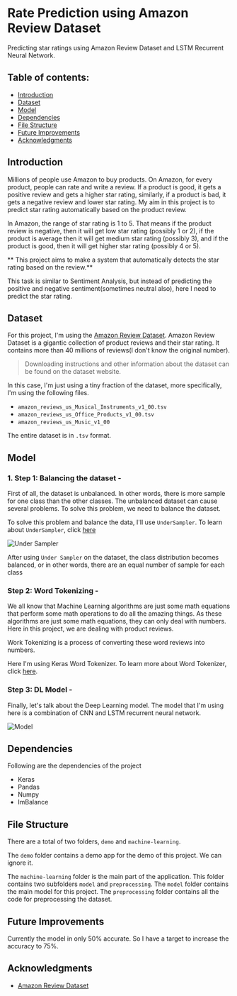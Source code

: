 # Rate Prediction using Amazon Review Dataset

Predicting star ratings using Amazon Review Dataset and LSTM Recurrent Neural Network.

## Table of contents:
- [Introduction](#introduction)
- [Dataset](#dataset)
- [Model](#model)
- [Dependencies](#dependencies)
- [File Structure](#file-structure)
- [Future Improvements](#future-improvements)
- [Acknowledgments](#acknowledgments)

## Introduction

Millions of people use Amazon to buy products. On Amazon, for every product, people can rate and write a review. If a product is good, it gets a positive review and gets a higher star rating, similarly, if a product is bad, it gets a negative review and lower star rating. My aim in this project is to predict star rating automatically based on the product review.

In Amazon, the range of star rating is 1 to 5. That means if the product review is negative, then it will get low star rating (possibly 1 or 2), if the product is average then it will get medium star rating (possibly 3), and if the product is good, then it will get higher star rating (possibly 4 or 5).

** This project aims to make a system that automatically detects the star rating based on the review.**

This task is similar to Sentiment Analysis, but instead of predicting the positive and negative sentiment(sometimes neutral also), here I need to predict the star rating. 


## Dataset

For this project, I'm using the [Amazon Review Dataset](https://s3.amazonaws.com/amazon-reviews-pds/readme.html). Amazon Review Dataset is a gigantic collection of product reviews and their star rating. It contains more than 40 millions of reviews(I don't know the original number). 

> Downloading instructions and other information about the dataset can be found on the dataset website.  

In this case, I'm just using a tiny fraction of the dataset, more specifically, I'm using the following files.
- `amazon_reviews_us_Musical_Instruments_v1_00.tsv`
- `amazon_reviews_us_Office_Products_v1_00.tsv`
- `amazon_reviews_us_Music_v1_00`

The entire dataset is in `.tsv` format.

## Model

### 1. Step 1: Balancing the dataset - 
First of all, the dataset is unbalanced. In other words, there is more sample for one class than the other classes. The unbalanced dataset can cause several problems. To solve this problem, we need to balance the dataset. 

To solve this problem and balance the data, I'll use `UnderSampler`. To learn about `UnderSampler`, click [here](https://imbalanced-learn.readthedocs.io/en/stable/generated/imblearn.under_sampling.RandomUnderSampler.html)

![Under Sampler](https://user-images.githubusercontent.com/34741145/62822814-2f0f2e00-bba6-11e9-8f04-f4ffde718066.png)

After using `Under Sampler` on the dataset, the class distribution becomes balanced, or in other words, there are an equal number of sample for each class

### Step 2: Word Tokenizing - 
We all know that Machine Learning algorithms are just some math equations that perform some math operations to do all the amazing things. As these algorithms are just some math equations, they can only deal with numbers. Here in this project, we are dealing with product reviews. 

Work Tokenizing is a process of converting these word reviews into numbers.

Here I'm using Keras Word Tokenizer. To learn more about Word Tokenizer, click [here](https://keras.io/preprocessing/text/).

### Step 3: DL Model - 
Finally, let's talk about the Deep Learning model. The model that I'm using here is a combination of CNN and LSTM recurrent neural network.

![Model](https://user-images.githubusercontent.com/34741145/62822813-2f0f2e00-bba6-11e9-8c03-36f2cabe3b45.png)

## Dependencies
Following are the dependencies of the project
- Keras
- Pandas
- Numpy
- ImBalance

## File Structure
There are a total of two folders, `demo` and `machine-learning`. 

The `demo` folder contains a demo app for the demo of this project. We can ignore it.

The `machine-learning` folder is the main part of the application. This folder contains two subfolders `model` and `preprocessing`.
The `model` folder contains the main model for this project. The `preprocessing` folder contains all the code for preprocessing the dataset.

## Future Improvements
Currently the model in only 50% accurate. So I have a target to increase the accuracy to 75%.

## Acknowledgments
- [Amazon Review Dataset](https://s3.amazonaws.com/amazon-reviews-pds/readme.html)
